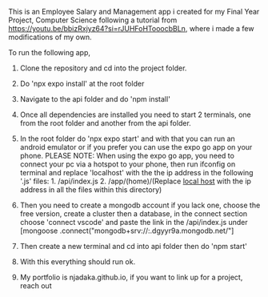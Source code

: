 This is an Employee Salary and Management app i created for my Final Year Project, Computer Science following a tutorial from https://youtu.be/bbizRxjyz64?si=rJUHFoHTooocbBLn, where i made a few modifications of my own.


To run the following app, 
1. Clone the repository and cd into the project folder.
2. Do 'npx expo install' at the root folder
3. Navigate to the api folder and do 'npm install'
4. Once all dependencies are installed you need to start 2 terminals, one from the root folder and another from the api folder.
5. In the root folder do 'npx expo start' and with that you can run an android emulator or if you prefer you can use the expo go app on your phone.
PLEASE NOTE: When using the expo go app, you need to connect your pc via a hotspot to your phone, then run ifconfig on terminal and replace 'localhost' with the the ip address in the following '.js' files:
        1. /api/index.js
        2. /app/(home)/(Replace [local host](http://localhost) with the ip address in all the files within this directory)
        
6. Then you need to create a mongodb account if you lack one, choose the free version, create a cluster then a database, in the connect section choose 'connect vscode' and paste the link in the /api/index.js under [mongoose
  .connect("mongodb+srv://<your-cluster-name>:<your-password>.dgyyr9a.mongodb.net/"]     
7. Then create a new terminal and cd into api folder then do 'npm start'
8. With this everything should run ok.  
9. My portfolio is njadaka.github.io, if you want to link up for a project, reach out
